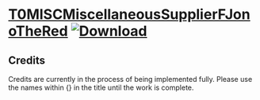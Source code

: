 # [T0MISCMiscellaneousSupplierFJonoTheRed](https://github.com/Klokinator/FE-Repo/tree/main/Battle%20Animations/WIP%20Animations/T0MISCMiscellaneousSupplierFJonoTheRed) [![Download](https://img.shields.io/badge/Download--red?style=social&logo=github)](https://minhaskamal.github.io/DownGit/#/home?url=https://github.com/Klokinator/FE-Repo/tree/main/Battle%20Animations/WIP%20Animations/T0MISCMiscellaneousSupplierFJonoTheRed)



## Credits

Credits are currently in the process of being implemented fully. Please use the names within {} in the title until the work is complete.

